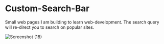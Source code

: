 # Custom-Search-Bar
Small web pages I am building to learn web-development.  The search query will re-direct you to search on popular sites. 

![Screenshot (18)](https://user-images.githubusercontent.com/125298910/219401993-c30ea094-7164-47dc-918f-543393753227.png)

